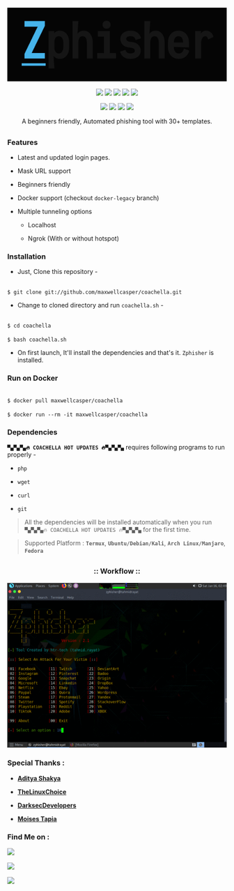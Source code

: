 <!-- ▀▄▀▄▀▄🔥 COACHELLA HOT UPDATES 🔥▀▄▀▄▀▄ -->



<p align="center">

  <img src=".imgs/logo.png">

</p>



<p align="center">

  <img src="https://img.shields.io/badge/Version-2.1-green?style=for-the-badge">

  <img src="https://img.shields.io/github/license/maxwellcasper/coachella?style=for-the-badge">

  <img src="https://img.shields.io/github/stars/maxwellcasper/coachella?style=for-the-badge">

  <img src="https://img.shields.io/github/issues/maxwellcasper/coachella?color=red&style=for-the-badge">

  <img src="https://img.shields.io/github/forks/htr-tech/zphisher?color=teal&style=for-the-badge">

</p>



<p align="center">

  <img src="https://img.shields.io/badge/Author-MAXWELLCASPER-cyan?style=flat-square">

  <img src="https://img.shields.io/badge/Open%20Source-Yes-cyan?style=flat-square">

  <img src="https://img.shields.io/badge/MADE%20IN-BANGLADESH-green?colorA=%23ff0000&colorB=%23017e40&style=flat-square">

  <img src="https://img.shields.io/badge/Written%20In-Bash-cyan?style=flat-square">

</p>



<p align="center">A beginners friendly, Automated phishing tool with 30+ templates.</p>



##



### Features



- Latest and updated login pages.

- Mask URL support 

- Beginners friendly

- Docker support (checkout `docker-legacy` branch)

- Multiple tunneling options

  - Localhost

  - Ngrok (With or without hotspot)





### Installation



- Just, Clone this repository -

```

$ git clone git://github.com/maxwellcasper/coachella.git

```



- Change to cloned directory and run `coachella.sh` -

```

$ cd coachella

$ bash coachella.sh

```



- On first launch, It'll install the dependencies and that's it. `Zphisher` is installed.



### Run on Docker

```

$ docker pull maxwellcasper/coachella 

$ docker run --rm -it maxwellcasper/coachella

```



### Dependencies



**`▀▄▀▄▀▄🔥 COACHELLA HOT UPDATES 🔥▀▄▀▄▀▄`** requires following programs to run properly - 

- `php`

- `wget`

- `curl`

- `git`



> All the dependencies will be installed automatically when you run `▀▄▀▄▀▄🔥 COACHELLA HOT UPDATES 🔥▀▄▀▄▀▄` for the first time.



> Supported Platform : **`Termux`**, **`Ubuntu/Debian/Kali`**, **`Arch Linux/Manjaro`**, **`Fedora`**



##



<h3 align="center">

:: Workflow ::

</h3>

<p align="center">

<img src=".imgs/wf.gif"/>

</p>



### Special Thanks :



- [**Aditya Shakya**](https://github.com/adi1090x)

- [**TheLinuxChoice**](https://twitter.com/linux_choice)

- [**DarksecDevelopers**](https://github.com/DarksecDevelopers)

- [**Moises Tapia**](https://github.com/MoisesTapia)





### Find Me on :

<p align="left">

  <a href="https://github.com/htr-tech" target="_blank"><img src="https://img.shields.io/badge/Github-MAXWELLCASPER-green?style=for-the-badge&logo=github"></a>

  <a href="https://www.instagram.com/coachella007" target="_blank"><img src="https://img.shields.io/badge/IG-%40Coachella-red?style=for-the-badge&logo=instagram"></a>

  <a href="https://m.me/coachella007" target="_blank"><img src="https://img.shields.io/badge/Chat-Messenger-blue?style=for-the-badge&logo=messenger"></a>

</p>

